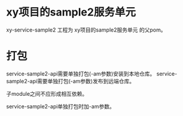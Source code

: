 # xy项目的sample2服务单元
xy-service-sample2 工程为 xy项目的sample2服务单元 的父pom。
# 打包
service-sample2-api需要单独打包(-am参数)安装到本地仓库。 service-sample2-api需要单独打包(-am参数)发布到远端仓库。  

子module之间不应形成相互依赖。  

service-sample2-api单独打包时加-am参数。  


